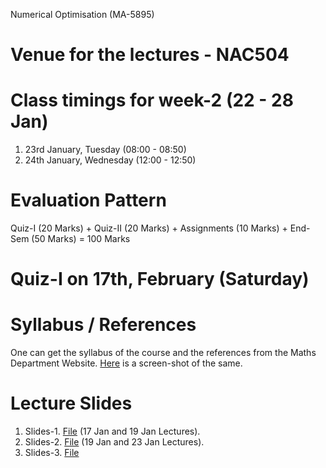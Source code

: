 Numerical Optimisation (MA-5895)
# Venue for the lectures - NAC504
# Class timings for week-2 (22 - 28 Jan)
1. 23rd January, Tuesday (08:00 - 08:50)
2. 24th January, Wednesday (12:00 - 12:50)

# Evaluation Pattern 
Quiz-I (20 Marks) + Quiz-II (20 Marks) + Assignments (10 Marks) + End-Sem (50 Marks) = 100 Marks

# Quiz-I on 17th, February (Saturday)

# Syllabus / References 
One can get the syllabus of the course and the references from the Maths Department Website. [Here](Lecture_slides_etc/MA-5895_syllabus.png) is a screen-shot of the same.

# Lecture Slides
1. Slides-1. [File](Lecture_slides_etc/slides-1.pdf) (17 Jan and 19 Jan Lectures).
2. Slides-2. [File](Lecture_slides_etc/slides-2.pdf) (19 Jan and 23 Jan Lectures).
3. Slides-3. [File](Lecture_slides_etc/slides-3.pdf)
